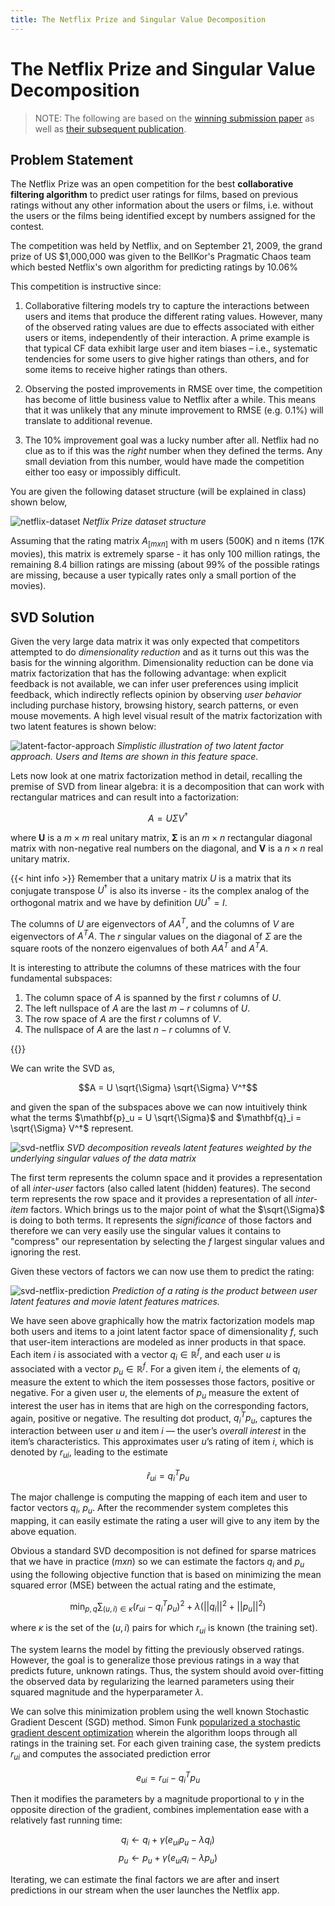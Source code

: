 ```yaml
---
title: The Netflix Prize and Singular Value Decomposition
---
```


#  The Netflix Prize and Singular Value Decomposition

> NOTE: The following are based on the [winning submission paper](https://www.netflixprize.com/assets/GrandPrize2009_BPC_BellKor.pdf) as well as [their subsequent publication](https://datajobs.com/data-science-repo/Recommender-Systems-[Netflix].pdf). 

## Problem Statement

The Netflix Prize was an open competition for the best **collaborative filtering algorithm** to predict user ratings for films, based on previous ratings without any other information about the users or films, i.e. without the users or the films being identified except by numbers assigned for the contest.

The competition was held by Netflix, and on September 21, 2009, the grand prize of US \$1,000,000 was given to the BellKor's Pragmatic Chaos team which bested Netflix's own algorithm for predicting ratings by 10.06\%

This competition is instructive since:

1. Collaborative filtering models try to capture the interactions between users and items that produce the different rating values. However, many of the observed rating values are due to effects associated with either users or items, independently of their interaction. A prime example is that typical CF data exhibit large user and item biases – i.e., systematic tendencies for some users to give higher ratings than others, and for some items to receive higher ratings than others.

2. Observing the posted improvements in RMSE over time, the competition has become of little business value to Netflix after a while. This means that it was unlikely that any minute improvement to RMSE (e.g. 0.1%) will translate to additional revenue.

3. The 10% improvement goal was a lucky number after all. Netflix had no clue as to if this was the *right* number when they defined the terms. Any small deviation from this number, would have made the competition either too easy or impossibly difficult.

You are given the following dataset structure (will be explained in class) shown below,

![netflix-dataset](images/netflix-dataset.png)
*Netflix Prize dataset structure*

Assuming that the rating matrix $A_{[m x n]}$ with m users (500K) and n items (17K movies), this matrix is extremely sparse - it has only 100 million ratings, the remaining 8.4 billion ratings are missing (about 99% of the possible ratings are missing, because a user typically rates only a small portion of the movies). 

## SVD Solution

Given the very large data matrix it was only expected that competitors attempted to do  _dimensionality reduction_ and as it turns out this was the basis for the winning algorithm.  Dimensionality reduction can be done via matrix factorization that has the following advantage: when explicit feedback is not available, we can infer user preferences using implicit feedback, which indirectly reflects opinion by observing _user behavior_ including purchase history, browsing history, search patterns, or even mouse movements. A high level visual result of the matrix factorization with two latent features is shown below:

![latent-factor-approach](images/latent-factor-approach.png)
*Simplistic illustration of two latent factor approach. Users and Items are shown in this feature space*. 

Lets now look at one matrix factorization method in detail, recalling the premise of SVD from linear algebra: it is a decomposition that can work with rectangular matrices and can result into a factorization:

$$A = U \Sigma V^†$$

where  $\mathbf{U}$ is a $m \times m$ real unitary matrix, $\mathbf{\Sigma}$ is an $m \times n$ rectangular diagonal matrix with non-negative real numbers on the diagonal, and $\mathbf{V}$  is a $n \times n$ real unitary matrix. 

{{< hint info >}}
Remember that a unitary matrix $U$ is a matrix that its conjugate transpose $U^†$ is also its inverse - its the complex analog of the orthogonal matrix and we have by definition $UU^†=I$.  

The columns of $U$ are eigenvectors of $AA^T$, and the columns of $V$ are eigenvectors of $A^TA$. The $r$ singular values on the diagonal of $\Sigma$ are the square roots of the nonzero eigenvalues of both $AA^T$ and $A^TA$.

It is interesting to attribute the columns of these matrices with the four fundamental subspaces:

1. The column space of $A$ is spanned by the first $r$ columns of $U$.
2. The left nullspace of $A$ are the last $m-r$ columns of $U$.
3. The row space of $A$ are the first $r$ columns of $V$.
4. The nullspace of $A$ are the last $n-r$ columns of V. 

{{</hint>}}

We can write the SVD as,

$$A = U \sqrt{\Sigma} \sqrt{\Sigma} V^†$$

and given the span of the subspaces above we can now intuitively think what the terms $\mathbf{p}_u = U \sqrt{\Sigma}$ and $\mathbf{q}_i = \sqrt{\Sigma} V^†$ represent. 

![svd-netflix](images/svd-netflix.png)
*SVD decomposition reveals latent features weighted by the underlying singular values of the data matrix*

The first term represents the column space and it provides a representation of all _inter-user_ factors (also called latent (hidden) features).  The second term represents the row space and it provides a representation of all _inter-item_ factors. Which brings us to the major point of what the $\sqrt{\Sigma}$ is doing to both terms. It represents the _significance_ of those factors and therefore we can very easily use the singular values it contains to "compress" our representation by selecting the $f$ largest singular values and ignoring the rest.

Given these vectors of factors we can now use them to predict the rating:

![svd-netflix-prediction](images/svd-netflix-prediction.png)
*Prediction of a rating is the product between user latent features and movie latent features matrices.*

We have seen above graphically how the matrix factorization models map both users and items to a joint latent factor space of dimensionality $f$, such that user-item interactions are modeled as inner products in that space. Each item $i$ is associated with a vector $q_i \in \mathbb{R}^f$, and each user $u$ is associated with a vector $p_u \in \mathbb{R}^f$. For a given item $i$, the elements of $q_i$ measure the extent to which  the  item  possesses  those  factors, positive or negative. For a given user $u$, the elements of $p_u$ measure the extent of interest the user has in items that are high on the corresponding factors, again, positive or negative. The resulting dot product, $q_i^T p_u$, captures the interaction between user $u$ and item $i$ — the user’s _overall interest_ in the item’s characteristics. This approximates user $u$’s rating of item $i$, which is denoted by $r_{ui}$, leading to the estimate 

$$\hat{r}_{ui}= q_i^T p_u$$ 

The major challenge is computing the mapping of each item and user to factor vectors $q_i$, $p_u$. After the recommender system completes this mapping, it can easily estimate the rating a user will give to any item by the above equation.  

Obvious a standard SVD decomposition is not defined for sparse matrices that we have in practice ($mxn$) so we can estimate the factors $q_i$ and $p_u$ using the following objective function that is based on minimizing the mean squared error (MSE) between the actual rating and the estimate, 

$$ \min_{p, q} \sum_{(u, i) \in \kappa} (r_{ui} - q_i^T p_u)^2 + \lambda (||q_i||^2 + ||p_u||^2)$$

where $κ$ is the set of the $(u,i)$ pairs for which $r_{ui}$ is known (the training set). 

The system learns the model by fitting the previously observed ratings. However, the goal is to generalize those previous ratings in a way that predicts future, unknown ratings. Thus, the system should avoid over-fitting the observed data by regularizing the learned parameters using their squared magnitude and the hyperparameter $\lambda$. 

We can solve this minimization problem using the well known Stochastic Gradient Descent (SGD) method. Simon Funk [popularized a stochastic gradient descent optimization](http://sifter.org/~simon/journal/20061211.html)  wherein  the  algorithm  loops through all ratings in the training set. For each given training case, the system predicts $r_{ui}$ and computes the associated prediction error 

$$e_{ui}=r_{ui}-q_i^T p_u$$ 

Then it modifies the parameters by a magnitude proportional to $\gamma$ in the opposite direction of the gradient, combines implementation ease with a relatively fast running time:

$$q_i \leftarrow q_i + \gamma (e_{ui}p_u - \lambda q_i) $$
$$p_u \leftarrow p_u + \gamma (e_{ui}q_i - \lambda p_u) $$

Iterating,  we can estimate the final factors we are after and insert predictions in our stream when the user launches the Netflix app. 

<!-- We use the indexing notation to distinguish two different users $u,v$, and movies $i, j$. A rating $r_{ui}$ indicates the preference by user $u$ of movie $i$. Values are ranging from 1 (star) indicating no interest to 5 (stars) indicating a strong interest. We distinguish predicted ratings from known ones, by using the notation $\hat{r}_{ui}$ for the predicted value. The scalar $t_{ui}$ denotes the time of rating $r_{ui}$. Here, time is measured in days, so $t_{ui}$ counts the number of days elapsed since some early time point.  The $(u,i)$ pairs for which $r_{ui}$ is known are stored in the training set $\kappa = \{ (u,i) | r_{ui} \}$. Notice that $\kappa$ includes also the Probe set. Each user $u$ is associated with a set of items denoted by $R(u)$, which contains all the items for which ratings by $u$ are available. Likewise, $R(i)$ denotes the set of users who rated item $i$. Sometimes, we also use a set denoted by $N(u)$, which contains all items for which $u$ provided a rating, even if the rating value is unknown. Thus, $N(u)$ extends $R(u)$ by also considering the ratings in the Qualifying set.  -->

